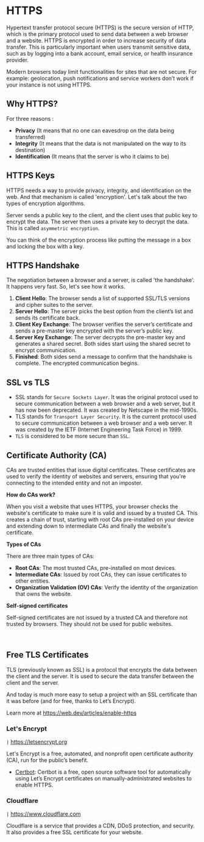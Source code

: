# HTTPS

Hypertext transfer protocol secure (HTTPS) is the secure version of HTTP, which is the primary protocol used to send data between a web browser and a website. HTTPS is encrypted in order to increase security of data transfer. This is particularly important when users transmit sensitive data, such as by logging into a bank account, email service, or health insurance provider.

Modern browsers today limit functionalities for sites that are not secure. For example: geolocation, push notifications and service workers don’t work if your instance is not using HTTPS.

## Why HTTPS?

For three reasons :

- **Privacy** (It means that no one can eavesdrop on the data being transferred)
- **Integrity** (It means that the data is not manipulated on the way to its destination)
- **Identification** (It means that the server is who it claims to be)

## HTTPS Keys

HTTPS needs a way to provide privacy, integrity, and identification on the web. And that mechanism is called 'encryption'. Let's talk about the two types of encryption algorithms.

Server sends a public key to the client, and the client uses that public key to encrypt the data. The server then uses a private key to decrypt the data. This is called `asymmetric encryption`.

You can think of the encryption process like putting the message in a box and locking the box with a key.

## HTTPS Handshake

The negotiation between a browser and a server, is called 'the handshake'. It happens very fast. So, let's see how it works.

1. **Client Hello**: The browser sends a list of supported SSL/TLS versions and cipher suites to the server.
2. **Server Hello**: The server picks the best option from the client’s list and sends its certificate back.
3. **Client Key Exchange**: The browser verifies the server’s certificate and sends a pre-master key encrypted with the server’s public key.
4. **Server Key Exchange**: The server decrypts the pre-master key and generates a shared secret. Both sides start using the shared secret to encrypt communication.
5. **Finished**: Both sides send a message to confirm that the handshake is complete. The encrypted communication begins.

## SSL vs TLS

- SSL stands for `Secure Sockets Layer`. It was the original protocol used to secure communication between a web browser and a web server, but it has now been deprecated. It was created by Netscape in the mid-1990s.
- TLS stands for `Transport Layer Security`. It is the current protocol used to secure communication between a web browser and a web server. It was created by the IETF (Internet Engineering Task Force) in 1999.
- `TLS` is considered to be more secure than `SSL`.

## Certificate Authority (CA)

CAs are trusted entities that issue digital certificates. These certificates are used to verify the identity of websites and servers, ensuring that you're connecting to the intended entity and not an imposter.

**How do CAs work?**

When you visit a website that uses HTTPS, your browser checks the website's certificate to make sure it is valid and issued by a trusted CA. This creates a chain of trust, starting with root CAs pre-installed on your device and extending down to intermediate CAs and finally the website's certificate.

**Types of CAs**

There are three main types of CAs:

- **Root CAs**: The most trusted CAs, pre-installed on most devices.
- **Intermediate CAs**: Issued by root CAs, they can issue certificates to other entities.
- **Organization Validation (OV) CAs**: Verify the identity of the organization that owns the website.

**Self-signed certificates**

Self-signed certificates are not issued by a trusted CA and therefore not trusted by browsers. They should not be used for public websites.

<br/>

## Free TLS Certificates

TLS (previously known as SSL) is a protocol that encrypts the data between the client and the server. It is used to secure the data transfer between the client and the server.

And today is much more easy to setup a project with an SSL certificate than it was before (and for free, thanks to Let’s Encrypt).

Learn more at https://web.dev/articles/enable-https

### Let's Encrypt

`|` https://letsencrypt.org

Let's Encrypt is a free, automated, and nonprofit open certificate authority (CA), run for the public’s benefit.

- [Certbot](https://certbot.eff.org/): Certbot is a free, open source software tool for automatically using Let’s Encrypt certificates on manually-administrated websites to enable HTTPS.

### Cloudflare

`|` https://www.cloudflare.com

Cloudflare is a service that provides a CDN, DDoS protection, and security. It also provides a free SSL certificate for your website.
